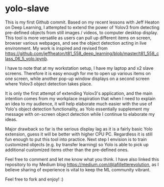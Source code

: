 # yolo-slave

This is my first Github commit. Based on my recent lessons with Jeff Heaton on Deep Learning, I attempted to extend the power of Yolov3 from detecting pre-defined objects from still images / videos, to computer desktop display. This tool is more versatile as users can pull up different items on screen, browser various webpages, and see the object detection acting in live environment. My work is inspired and revised from https://github.com/jeffheaton/t81_558_deep_learning/blob/master/t81_558_class_06_5_yolo.ipynb.

I have to note that at my workstation setup, I have my laptop and x2 slave screens. Therefore it is easy enough for me to open up various items on one screen, while another pop-up window displays on a second screen where Yolov3 object detection takes place.

It is only the first attempt of extending Yolov3's application, and the main intention comes from my workplace inspiration that when I need to explain an idea to my audience, it will help elaborate much easier with the use of Yolo's object detection functionality, as Yolo essentially supplement my message with on-screen object detection while I continue to elaborate my ideas.

Major drawback so far is the serious display lag as it is a fairly basic Yolo extension, guess it will be better with higher CPU PC. Regardless it is still fun enough to put this tool into practice. Next step I envision is to train customized objects (e.g. by transfer learning) so Yolo is able to pick up additional customized items other than the pre-defined ones.

Feel free to comment and let me know what you think. I have also linked this repository to my Medium blog https://medium.com/@lafilletterevolution, as I believe sharing of experience is vital to keep the ML community vibrant.

Feel free to fork and enjoy! :)

